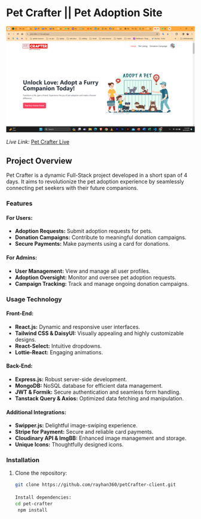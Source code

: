 # Pet Crafter || Pet Adoption Site

![Alt text](image.png)

*Live Link:* [Pet Crafter Live](https://petcrafter-c112e.web.app/)

## Project Overview

Pet Crafter is a dynamic Full-Stack project developed in a short span of 4 days. It aims to revolutionize the pet adoption experience by seamlessly connecting pet seekers with their future companions.

### Features

#### For Users:
- **Adoption Requests:** Submit adoption requests for pets.
- **Donation Campaigns:** Contribute to meaningful donation campaigns.
- **Secure Payments:** Make payments using a card for donations.

#### For Admins:
- **User Management:** View and manage all user profiles.
- **Adoption Oversight:** Monitor and oversee pet adoption requests.
- **Campaign Tracking:** Track and manage ongoing donation campaigns.

### Usage Technology

#### Front-End:
- **React.js:** Dynamic and responsive user interfaces.
- **Tailwind CSS & DaisyUI:** Visually appealing and highly customizable designs.
- **React-Select:** Intuitive dropdowns.
- **Lottie-React:** Engaging animations.

#### Back-End:
- **Express.js:** Robust server-side development.
- **MongoDB:** NoSQL database for efficient data management.
- **JWT & Formik:** Secure authentication and seamless form handling.
- **Tanstack Query & Axios:** Optimized data fetching and manipulation.

#### Additional Integrations:
- **Swipper.js:** Delightful image-swiping experience.
- **Stripe for Payment:** Secure and reliable card payments.
- **Cloudinary API & ImgBB:** Enhanced image management and storage.
- **Unique Icons:** Thoughtfully designed icons.

### Installation

1. Clone the repository:
   ```bash
   git clone https://github.com/rayhan360/petCrafter-client.git

   Install dependencies:
   cd pet-crafter
    npm install
